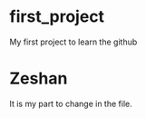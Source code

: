 # first_project
My first project to learn the github

# Zeshan 

 It is my part to change in the file.